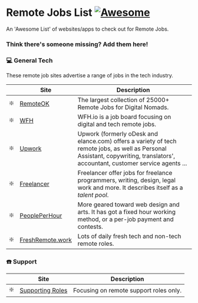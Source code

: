# Remote Jobs List [![Awesome](https://cdn.rawgit.com/sindresorhus/awesome/d7305f38d29fed78fa85652e3a63e154dd8e8829/media/badge.svg)](https://github.com/sindresorhus/awesome)
 
An 'Awesome List' of websites/apps to check out for Remote Jobs.
 
 ### Think there's someone missing? Add them here!
 
 ### :computer: General Tech
 
 These remote job sites advertise a range of jobs in the tech industry.
 
 |    | Site                                                                                                          | Description                                                   |
 |----|-------------------------------------------------------------------------------------------------------------------|---------------------------------------------------------------|
| ❇️ | [RemoteOK](https://remoteok.io/) | The largest collection of 25000+ Remote Jobs for Digital Nomads.        |
| ❇️ | [WFH](https://www.wfh.io/) | WFH.io is a job board focusing on digital and tech remote jobs.        |
| ❇️ | [Upwork](https://www.upwork.com/) | Upwork (formerly oDesk and elance.com) offers a variety of tech remote jobs, as well as Personal Assistant, copywriting, translators', accountant, customer service agents ...        |
| ❇️ | [Freelancer](freeelancer.com) | Freelancer offer jobs for freelance programmers, writing, design, legal work and more. It describes itself as a *talent pool*.       |
| ❇️ | [PeoplePerHour](https://www.peopleperhour.com/) | More geared toward web design and arts. It has got a fixed hour working method, or a per-job payment and contests.        |
| ❇️ | [FreshRemote.work](https://freshremote.work/) |  Lots of daily fresh tech and non-tech remote roles.        |



### ☎️ Support

|    | Site                                                                                                           | Description                                                   |
 |----|-------------------------------------------------------------------------------------------------------------------|---------------------------------------------------------------|
| ❇️ | [Supporting Roles](https://supportingroles.io/) | Focusing on remote support roles only.        |
